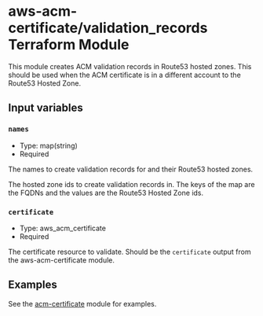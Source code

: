 # aws-acm-certificate/validation_records Terraform Module

This module creates ACM validation records in Route53 hosted zones.
This should be used when the ACM certificate is in a different account to the Route53 Hosted Zone.

## Input variables

### `names`

- Type: map(string)
- Required

The names to create validation records for and their Route53 hosted zones.

The hosted zone ids to create validation records in. The keys of the map are the FQDNs and the values are the Route53 Hosted Zone ids.

### `certificate`

- Type: aws_acm_certificate
- Required

The certificate resource to validate. Should be the `certificate` output from the aws-acm-certificate module.

## Examples

See the [acm-certificate](../../) module for examples.
